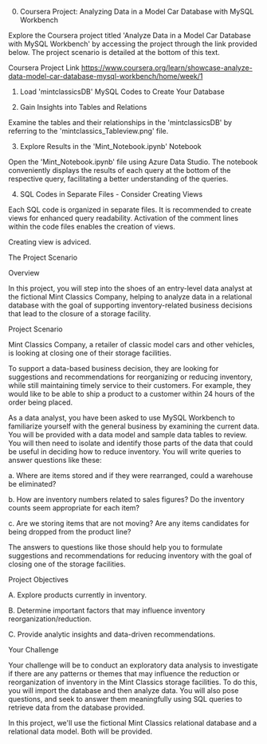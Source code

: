 0) Coursera Project: Analyzing Data in a Model Car Database with MySQL Workbench

Explore the Coursera project titled 'Analyze Data in a Model Car Database with MySQL Workbench' by accessing the project through the link provided below. The project scenario is detailed at the bottom of this text.

Coursera Project Link
https://www.coursera.org/learn/showcase-analyze-data-model-car-database-mysql-workbench/home/week/1

1) Load 'mintclassicsDB' MySQL Codes to Create Your Database

2) Gain Insights into Tables and Relations

Examine the tables and their relationships in the 'mintclassicsDB' by referring to the 'mintclassics_Tableview.png' file.

3) Explore Results in the 'Mint_Notebook.ipynb' Notebook

Open the 'Mint_Notebook.ipynb' file using Azure Data Studio. The notebook conveniently displays the results of each query at the bottom of the respective query, facilitating a better understanding of the queries.

4) SQL Codes in Separate Files - Consider Creating Views

  Each SQL code is organized in separate files. It is recommended to create views for enhanced query readability. Activation of the        comment lines within the code files enables the creation of views.


  Creating view is adviced.


The Project Scenario

Overview

In this project, you will step into the shoes of an entry-level data analyst at the fictional Mint Classics Company, helping to analyze data in a relational database with the goal of supporting inventory-related business decisions that lead to the closure of a storage facility.


Project Scenario

Mint Classics Company, a retailer of classic model cars and other vehicles, is looking at closing one of their storage facilities. 

To support a data-based business decision, they are looking for suggestions and recommendations for reorganizing or reducing inventory, while still maintaining timely service to their customers. For example, they would like to be able to ship a product to a customer within 24 hours of the order being placed.

As a data analyst, you have been asked to use MySQL Workbench to familiarize yourself with the general business by examining the current data. You will be provided with a data model and sample data tables to review. You will then need to isolate and identify those parts of the data that could be useful in deciding how to reduce inventory. You will write queries to answer questions like these:

a. Where are items stored and if they were rearranged, could a warehouse be eliminated?

b. How are inventory numbers related to sales figures? Do the inventory counts seem appropriate for each item?

c. Are we storing items that are not moving? Are any items candidates for being dropped from the product line?

The answers to questions like those should help you to formulate suggestions and recommendations for reducing inventory with the goal of closing one of the storage facilities. 

Project Objectives

A. Explore products currently in inventory.

B. Determine important factors that may influence inventory reorganization/reduction.

C. Provide analytic insights and data-driven recommendations.

Your Challenge

Your challenge will be to conduct an exploratory data analysis to investigate if there are any patterns or themes that may influence the reduction or reorganization of inventory in the Mint Classics storage facilities. To do this, you will import the database and then analyze data. You will also pose questions, and seek to answer them meaningfully using SQL queries to retrieve data from the database provided.

In this project, we'll use the fictional Mint Classics relational database and a relational data model. Both will be provided.
